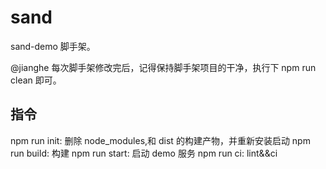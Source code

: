 # sand

sand-demo 脚手架。

@jianghe 每次脚手架修改完后，记得保持脚手架项目的干净，执行下 npm run clean 即可。

## 指令

npm run init: 删除 node_modules,和 dist 的构建产物，并重新安装启动
npm run build: 构建
npm run start: 启动 demo 服务
npm run ci: lint&&ci
